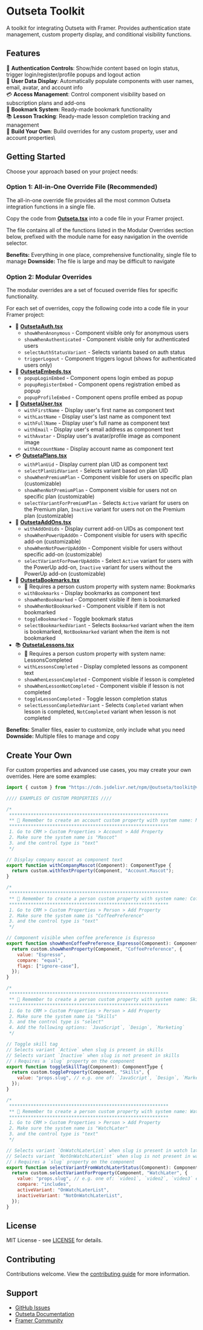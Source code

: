 # Outseta Toolkit

A toolkit for integrating Outseta with Framer. Provides authentication state management, custom property display, and conditional visibility functions.

## Features

🔧 **Authentication Controls**: Show/hide content based on login status, trigger login/register/profile popups and logout action\
👤 **User Data Display**: Automatically populate components with user names, email, avatar, and account info\
💳 **Access Management**: Control component visibility based on subscription plans and add-ons\
🔖 **Bookmark System**: Ready-made bookmark functionality\
📚 **Lesson Tracking**: Ready-made lesson completion tracking and management\
📝 **Build Your Own**: Build overrides for any custom property, user and account properties\

## Getting Started

Choose your approach based on your project needs:

### Option 1: All-in-One Override File (Recommended)

The all-in-one override file provides all the most common Outseta integration functions in a single file.

Copy the code from **[Outseta.tsx](./readme/Outseta.tsx)** into a code file in your Framer project.

The file contains all of the functions listed in the Modular Overrides section below, prefixed with the module name for easy navigation in the override selector.

**Benefits:** Everything in one place, comprehensive functionality, single file to manage
**Downside:** The file is large and may be difficult to navigate

### Option 2: Modular Overrides

The modular overrides are a set of focused override files for specific functionality.

For each set of overrides, copy the following code into a code file in your Framer project:

- 🔧 **[OutsetaAuth.tsx](./readme/modular/OutsetaAuth.tsx)**
  - `showWhenAnonymous` - Component visible only for anonymous users
  - `showWhenAuthenticated` - Component visible only for authenticated users
  - `selectAuthStatusVariant` - Selects variants based on auth status
  - `triggerLogout` - Component triggers logout (shows for authenticated users only)
- 🚀 **[OutsetaEmbeds.tsx](./readme/modular/OutsetaEmbeds.tsx)**
  - `popupLoginEmbed` - Component opens login embed as popup
  - `popupRegisterEmbed` - Component opens registration embed as popup
  - `popupProfileEmbed` - Component opens profile embed as popup
- 👤 **[OutsetaUser.tsx](./readme/modular/OutsetaUser.tsx)**
  - `withFirstName` - Display user's first name as component text
  - `withLastName` - Display user's last name as component text
  - `withFullName` - Display user's full name as component text
  - `withEmail` - Display user's email address as component text
  - `withAvatar` - Display user's avatar/profile image as component image
  - `withAccountName` - Display account name as component text
- 💳 **[OutsetaPlans.tsx](./readme/modular/OutsetaPlans.tsx)**
  - `withPlanUid` - Display current plan UID as component text
  - `selectPlanUidVariant` - Selects variant based on plan UID
  - `showWhenPremiumPlan` - Component visible for users on specific plan (customizable)
  - `showWhenNotPremiumPlan` - Component visible for users not on specific plan (customizable)
  - `selectVariantForPremiumPlan` - Selects `Active` variant for users on the Premium plan, `Inactive` variant for users not on the Premium plan (customizable)
- 🔌 **[OutsetaAddOns.tsx](./readme/modular/OutsetaAddOns.tsx)**
  - `withAddOnUids` - Display current add-on UIDs as component text
  - `showWhenPowerUpAddOn` - Component visible for users with specific add-on (customizable)
  - `showWhenNotPowerUpAddOn` - Component visible for users without specific add-on (customizable)
  - `selectVariantForPowerUpAddOn` - Select `Active` variant for users with the PowerUp add-on, `Inactive` variant for users without the PowerUp add-on (customizable)
- 🔖 **[OutsetaBookmarks.tsx](./readme/modular/OutsetaBookmarks.tsx)**
  - 🚨 Requires a person custom property with system name: Bookmarks
  - `withBookmarks` - Display bookmarks as component text
  - `showWhenBookmarked` - Component visible if item is bookmarked
  - `showWhenNotBookmarked` - Component visible if item is not bookmarked
  - `toggleBookmarked` - Toggle bookmark status
  - `selectBookmarkedVariant` - Selects `Bookmarked` variant when the item is bookmarked, `NotBookmarked` variant when the item is not bookmarked
- 📚 **[OutsetaLessons.tsx](./readme/modular/OutsetaLessons.tsx)**
  - 🚨 Requires a person custom property with system name: LessonsCompleted
  - `withLessonsCompleted` - Display completed lessons as component text
  - `showWhenLessonCompleted` - Component visible if lesson is completed
  - `showWhenLessonNotCompleted` - Component visible if lesson is not completed
  - `toggleLessonCompleted` - Toggle lesson completion status
  - `selectLessonCompletedVariant` - Selects `Completed` variant when lesson is completed, `NotCompleted` variant when lesson is not completed

**Benefits:** Smaller files, easier to customize, only include what you need
**Downside:** Multiple files to manage and copy

## Create Your Own

For custom properties and advanced use cases, you may create your own overrides. Here are some examples:

```javascript
import { custom } from "https://cdn.jsdelivr.net/npm/@outseta/toolkit@v0.3/dist/framer/overrides.js";

//// EXAMPLES OF CUSTOM PROPERTIES ////

/*
 ***********************************************************
 ** 🚨 Remember to create an account custom property with system name: Mascot **
 ***********************************************************
 1. Go to CRM > Custom Properties > Account > Add Property
 2. Make sure the system name is "Mascot"
 3. and the control type is "text"
 */

// Display company mascot as component text
export function withCompanyMascot(Component): ComponentType {
  return custom.withTextProperty(Component, "Account.Mascot");
}

/*
 ***********************************************************
 ** 🚨 Remember to create a person custom property with system name: CoffeePreference **
 ***********************************************************
 1. Go to CRM > Custom Properties > Person > Add Property
 2. Make sure the system name is "CoffeePreference"
 3. and the control type is "text"
 */

// Component visible when coffee preference is Espresso
export function showWhenCoffeePreference_Espresso(Component): ComponentType {
  return custom.showWhenProperty(Component, "CoffeePreference", {
    value: "Espresso",
    compare: "equal",
    flags: ["ignore-case"],
  });
}

/*
 ***********************************************************
 ** 🚨 Remember to create a person custom property with system name: Skills **
 ***********************************************************
 1. Go to CRM > Custom Properties > Person > Add Property
 2. Make sure the system name is "Skills"
 3. and the control type is "select"
 4. Add the following options: `JavaScript`, `Design`, `Marketing`
 */

// Toggle skill tag
// Selects variant `Active` when slug is present in skills
// Selects variant `Inactive` when slug is not present in skills
// ℹ️ Requires a `slug` property on the component
export function toggleSkillTag(Component): ComponentType {
  return custom.toggleProperty(Component, "Skills", {
    value: "props.slug", // e.g. one of: `JavaScript`, `Design`, `Marketing`
  });
}

/*
 ***********************************************************
 ** 🚨 Remember to create a person custom property with system name: WatchLater **
 ***********************************************************
 1. Go to CRM > Custom Properties > Person > Add Property
 2. Make sure the system name is "WatchLater"
 3. and the control type is "text"
 */

// Selects variant `OnWatchLaterList` when slug is present in watch later
// Selects variant `NotOnWatchLaterList` when slug is not present in watch later
// ℹ️ Requires a `slug` property on the component
export function selectVariantFromWatchLaterStatus(Component): ComponentType {
  return custom.selectVariantForProperty(Component, "WatchLater", {
    value: "props.slug", // e.g. one of: `video1`, `video2`, `video3` etc.
    compare: "includes",
    activeVariant: "OnWatchLaterList",
    inactiveVariant: "NotOnWatchLaterList",
  });
}
```

## License

MIT License - see [LICENSE](./LICENSE) for details.

## Contributing

Contributions welcome. View the [contributing guide](./CONTRIBUTING.md) for more information.

## Support

- [GitHub Issues](https://github.com/outseta/framer-overrides/issues)
- [Outseta Documentation](https://docs.outseta.com)
- [Framer Community](https://www.framer.com/community)
